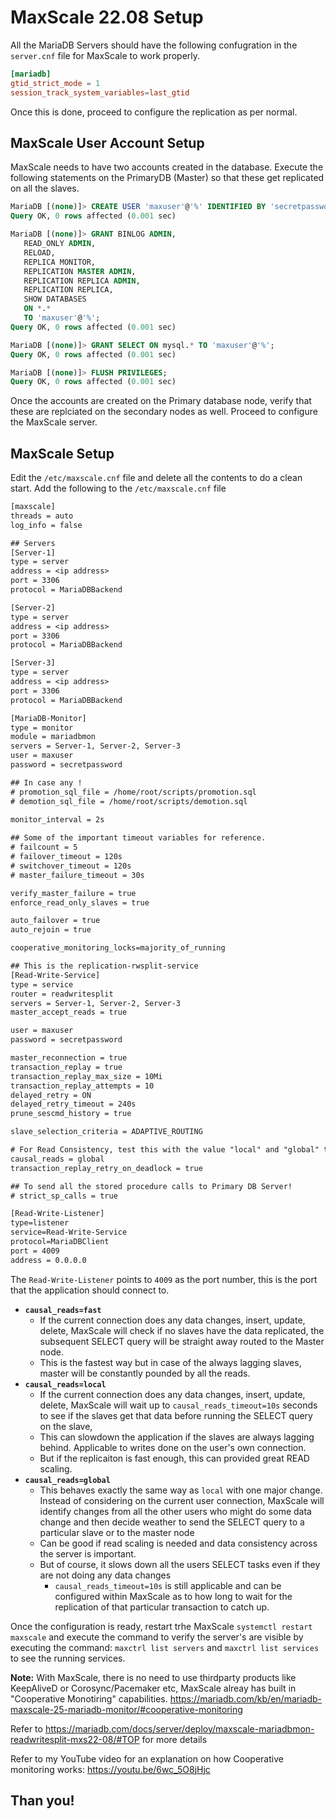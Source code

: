 # MaxScale 22.08 Setup

All the MariaDB Servers should have the following confugration in the `server.cnf` file for MaxScale to work properly. 

```cnf
[mariadb]
gtid_strict_mode = 1
session_track_system_variables=last_gtid
```

Once this is done, proceed to configure the replication as per normal.

## MaxScale User Account Setup

MaxScale needs to have two accounts created in the database. Execute the following statements on the PrimaryDB (Master) so that these get replicated on all the slaves.

```sql
MariaDB [(none)]> CREATE USER 'maxuser'@'%' IDENTIFIED BY 'secretpassword';
Query OK, 0 rows affected (0.001 sec)

MariaDB [(none)]> GRANT BINLOG ADMIN,
   READ_ONLY ADMIN,
   RELOAD,
   REPLICA MONITOR,
   REPLICATION MASTER ADMIN,
   REPLICATION REPLICA ADMIN,
   REPLICATION REPLICA,
   SHOW DATABASES
   ON *.*
   TO 'maxuser'@'%';
Query OK, 0 rows affected (0.001 sec)

MariaDB [(none)]> GRANT SELECT ON mysql.* TO 'maxuser'@'%';
Query OK, 0 rows affected (0.001 sec)

MariaDB [(none)]> FLUSH PRIVILEGES;
Query OK, 0 rows affected (0.001 sec)
```

Once the accounts are created on the Primary database node, verify that these are replciated on the secondary nodes as well. Proceed to configure the MaxScale server.

## MaxScale Setup

Edit the `/etc/maxscale.cnf` file and delete all the contents to do a clean start. Add the following to the `/etc/maxscale.cnf` file

```txt
[maxscale]
threads = auto
log_info = false

## Servers
[Server-1]
type = server
address = <ip address>
port = 3306
protocol = MariaDBBackend

[Server-2]
type = server
address = <ip address>
port = 3306
protocol = MariaDBBackend

[Server-3]
type = server
address = <ip address>
port = 3306
protocol = MariaDBBackend

[MariaDB-Monitor]
type = monitor
module = mariadbmon
servers = Server-1, Server-2, Server-3
user = maxuser
password = secretpassword

## In case any !
# promotion_sql_file = /home/root/scripts/promotion.sql
# demotion_sql_file = /home/root/scripts/demotion.sql
 
monitor_interval = 2s

## Some of the important timeout variables for reference.
# failcount = 5
# failover_timeout = 120s
# switchover_timeout = 120s
# master_failure_timeout = 30s

verify_master_failure = true
enforce_read_only_slaves = true

auto_failover = true
auto_rejoin = true

cooperative_monitoring_locks=majority_of_running

## This is the replication-rwsplit-service
[Read-Write-Service]
type = service
router = readwritesplit
servers = Server-1, Server-2, Server-3
master_accept_reads = true

user = maxuser
password = secretpassword

master_reconnection = true
transaction_replay = true
transaction_replay_max_size = 10Mi
transaction_replay_attempts = 10
delayed_retry = ON
delayed_retry_timeout = 240s
prune_sescmd_history = true

slave_selection_criteria = ADAPTIVE_ROUTING

# For Read Consistency, test this with the value "local" and "global" to always use Slaves for reading 
causal_reads = global
transaction_replay_retry_on_deadlock = true

## To send all the stored procedure calls to Primary DB Server!
# strict_sp_calls = true

[Read-Write-Listener]
type=listener
service=Read-Write-Service
protocol=MariaDBClient
port = 4009
address = 0.0.0.0
```

The `Read-Write-Listener` points to `4009` as the port number, this is the port that the application should connect to.

- **`causal_reads=fast`** 
  - If the current connection does any data changes, insert, update, delete, MaxScale will check if no slaves have the data replicated, the subsequent SELECT query will be straight away routed to the Master node.
  - This is the fastest way but in case of the always lagging slaves, master will be constantly pounded by all the reads.
- **`causal_reads=local`**
  - If the current connection does any data changes, insert, update, delete, MaxScale will wait up to `causal_reads_timeout=10s` seconds to see if the slaves get that data before running the SELECT query on the slave, 
  - This can slowdown the application if the slaves are always lagging behind. Applicable to writes done on the user's own connection.
  - But if the replicaiton is fast enough, this can provided great READ scaling.
- **`causal_reads=global`**
  - This behaves exactly the same way as `local` with one major change. Instead of considering on the current user connection, MaxScale will identify changes from all the other users who might do some data change and then decide weather to send the SELECT query to a particular slave or to the master node
  - Can be good if read scaling is needed and data consistency across the server is important.
  - But of course, it slows down all the users SELECT tasks even if they are not doing any data changes
    - `causal_reads_timeout=10s` is still applicable and can be configured within MaxScale as to how long to wait for the replication of that particular transaction to catch up.

Once the configuration is ready, restart trhe MaxScale `systemctl restart maxscale` and execute the command to verify the server's are visible by executing the command: `maxctrl list servers` and `maxctrl list services` to see the running services.

**Note:** With MaxScale, there is no need to use thirdparty products like KeepAliveD or Corosync/Pacemaker etc, MaxScale alreay has built in "Cooperative Monotiring" capabilities. <https://mariadb.com/kb/en/mariadb-maxscale-25-mariadb-monitor/#cooperative-monitoring>

Refer to <https://mariadb.com/docs/server/deploy/maxscale-mariadbmon-readwritesplit-mxs22-08/#TOP> for more details

Refer to my YouTube video for an explanation on how Cooperative monitoring works: https://youtu.be/6wc_5O8jHjc

## Than you!
